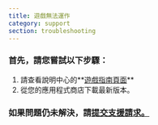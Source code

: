 ```yaml
---
title: 遊戲無法運作
category: support 
section: troubleshooting
---
```

### 首先，請您嘗試以下步驟：


1. 請查看說明中心的**[遊戲指南頁面](https://help.studycat.com/hc/en-us/categories/34781881763353-Gameplay)**
2. 從您的應用程式商店下載最新版本。


### 如果問題仍未解決，請[提交支援請求。](https://help.studycat.com/hc/en-gb/requests/new)